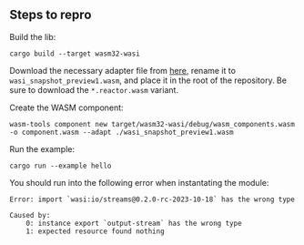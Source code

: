 ## Steps to repro

Build the lib:

```
cargo build --target wasm32-wasi
```

Download the necessary adapter file from [here](https://github.com/bytecodealliance/wasmtime/releases/tag/v14.0.4), rename it to `wasi_snapshot_preview1.wasm`, and place it in the root of the repository. Be sure to download the `*.reactor.wasm` variant. 

Create the WASM component:

```
wasm-tools component new target/wasm32-wasi/debug/wasm_components.wasm -o component.wasm --adapt ./wasi_snapshot_preview1.wasm
```

Run the example:

```
cargo run --example hello
```

You should run into the following error when instantating the module:

```
Error: import `wasi:io/streams@0.2.0-rc-2023-10-18` has the wrong type

Caused by:
    0: instance export `output-stream` has the wrong type
    1: expected resource found nothing
```
